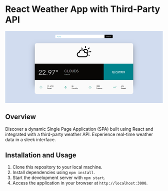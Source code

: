 # React Weather App with Third-Party API

![Project Screenshot](https://raw.githubusercontent.com/gauravgorade/react-weather-app/master/public/demo.png)

## Overview
Discover a dynamic Single Page Application (SPA) built using React and integrated with a third-party weather API. Experience real-time weather data in a sleek interface.

## Installation and Usage
1. Clone this repository to your local machine.
2. Install dependencies using `npm install`.
3. Start the development server with `npm start`.
4. Access the application in your browser at `http://localhost:3000`.


